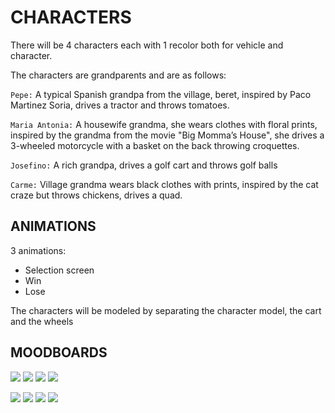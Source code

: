 # CHARACTERS

There will be 4 characters each with 1 recolor both for vehicle and character.

The characters are grandparents and are as follows:

```Pepe:``` A typical Spanish grandpa from the village, beret, inspired by Paco Martinez Soria, drives a tractor and throws tomatoes.

```Maria Antonia:``` A housewife grandma, she wears clothes with floral prints, inspired by the grandma from the movie "Big Momma’s House", she drives a 3-wheeled motorcycle with a basket on the back throwing croquettes.

```Josefino:``` A rich grandpa, drives a golf cart and throws golf balls

```Carme:``` Village grandma wears black clothes with prints, inspired by the cat craze but throws chickens, drives a quad.

## ANIMATIONS
3 animations:

* Selection screen  
* Win  
* Lose

The characters will be modeled by separating the character model, the cart and the wheels

## MOODBOARDS
![](../assets/art/moodboard_pepe.png)
![](../assets/art/moodboard_mariaantonia.png)
![](../assets/art/moodboard_josefino.png)
![](../assets/art/moodboard_carme.png)

![](../assets/art/moodboard_pepe_car.png)
![](../assets/art/moodboard_mariaantonia_car.png)
![](../assets/art/moodboard_josefino_car.png)
![](../assets/art/moodboard_carme_car.png)